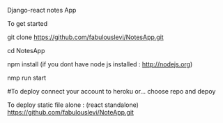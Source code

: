 Django-react notes App

To get started

git clone https://github.com/fabulouslevi/NotesApp.git

cd NotesApp

npm install
(if you dont have node js installed : http://nodejs.org)


nmp run start

#To deploy
connect your account to heroku or... choose repo and depoy

To deploy static file alone : (react standalone)  https://github.com/fabulouslevi/NoteApp.git
